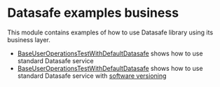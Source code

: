 # Datasafe examples business

This module contains examples of how to use Datasafe library using its business layer.

- [BaseUserOperationsTestWithDefaultDatasafe](src/test/java/de/adorsys/datasafe/examples/business/filesystem/BaseUserOperationsTestWithDefaultDatasafe.java) 
shows how to use standard Datasafe service
- [BaseUserOperationsTestWithDefaultDatasafe](src/test/java/de/adorsys/datasafe/examples/business/filesystem/BaseUserOperationsTestWithVersionedDatasafe.java) 
shows how to use standard Datasafe service with 
[software versioning](../../datasafe-metainfo/datasafe-metainfo-version-api/src/main/java/de/adorsys/datasafe/metainfo/version/api/version/VersionedPrivateSpaceService.java)